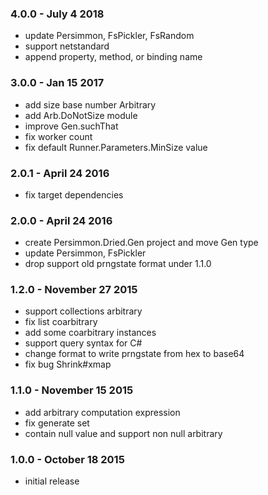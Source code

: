 ### 4.0.0 - July 4 2018
* update Persimmon, FsPickler, FsRandom
* support netstandard
* append property, method, or binding name

### 3.0.0 - Jan 15 2017
* add size base number Arbitrary
* add Arb.DoNotSize module
* improve Gen.suchThat
* fix worker count
* fix default Runner.Parameters.MinSize value

### 2.0.1 - April 24 2016
* fix target dependencies

### 2.0.0 - April 24 2016
* create Persimmon.Dried.Gen project and move Gen type
* update Persimmon, FsPickler
* drop support old prngstate format under 1.1.0

### 1.2.0 - November 27 2015
* support collections arbitrary
* fix list coarbitrary
* add some coarbitrary instances
* support query syntax for C#
* change format to write prngstate from hex to base64
* fix bug Shrink#xmap

### 1.1.0 - November 15 2015
* add arbitrary computation expression
* fix generate set
* contain null value and support non null arbitrary

### 1.0.0 - October 18 2015
* initial release
